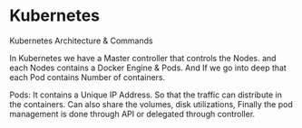 # Kubernetes
Kubernetes Architecture &amp; Commands

In Kubernetes we have a Master controller that controls the Nodes. and each Nodes contains a Docker Engine & Pods. And If we go into deep that each Pod contains Number of containers. 

Pods: It contains a Unique IP Address. So that the traffic can distribute in the containers. Can also share the volumes, disk utilizations, Finally the pod management is done through API or delegated through controller.



